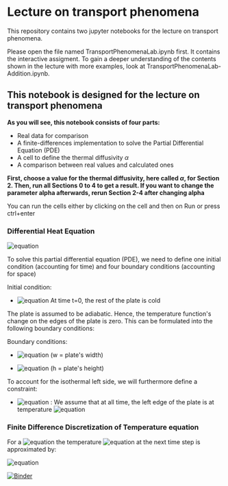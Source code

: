# Lecture on transport phenomena

This repository contains two jupyter notebooks for the lecture on transport phenomena. 

Please open the file named TransportPhenomenaLab.ipynb first. It contains the interactive assigment. To gain a deeper understanding of the contents shown in the lecture with more examples, look at TransportPhenomenaLab-Addition.ipynb. 

## This notebook is designed for the lecture on transport phenomena 

__As you will see, this notebook consists of four parts:__
- Real data for comparison
- A finite-differences implementation to solve the Partial Differential Equation (PDE)
- A cell to define the thermal diffusivity $\alpha$
- A comparison between real values and calculated ones

__First, choose a value for the thermal diffusivity, here called $\alpha$, for Section 2. Then, run all Sections 0 to 4 to get a result. If you want to change the parameter alpha afterwards, rerun Section 2-4 after changing alpha__

You can run the cells either by clicking on the cell and then on Run or press ctrl+enter

### Differential Heat Equation 

![equation](https://latex.codecogs.com/png.latex?\Large&space;\frac{\partial{T(x,y,t)}}{\partial{t}}&space;=&space;\alpha\&space;(\frac{\partial^2{T(x,y,t)}}{\partial^2{x}}&space;&plus;&space;\frac{\partial^2{T(x,y,t)}}{\partial^2{y}}&space;)
)


To solve this partial differential equation (PDE), we need to define one initial condition (accounting for time) and four boundary conditions (accounting for space)

Initial condition:
- ![equation](https://latex.codecogs.com/png.latex?\inline&space;T(x\neq&space;0,y,t=0)&space;=&space;T_{initial}) At time t=0, the rest of the plate is cold

The plate is assumed to be adiabatic. Hence, the temperature function's change on the edges of the plate is zero. This can be formulated into the following boundary conditions:

Boundary conditions:
- ![equation](https://latex.codecogs.com/png.latex?\inline&space;\frac{\partial{T(x,y,t)}}{\partial{x}}&space;=&space;0&space;\&space;for\&space;x=0&space;\&space;or&space;\&space;x=w&space;\)) (w = plate's width) 

- ![equation](https://latex.codecogs.com/png.latex?\frac{\partial{T(x,y,t)}}{\partial{y}}&space;=&space;0&space;\&space;$&space;for&space;$&space;y=0&space;\&space;$&space;or&space;\&space;x=h&space;\)) (h = plate's height) 

To account for the isothermal left side, we will furthermore define a constraint:

- ![equation](https://latex.codecogs.com/png.latex?T(x=0,y,t)&space;=&space;T_{hot}) : We assume that at all time, the left edge of the plate is at temperature ![equation](https://latex.codecogs.com/png.latex?\inline&space;T_{hot})


### Finite Difference Discretization of Temperature equation
For a ![equation](https://latex.codecogs.com/png.latex?\inline&space;x_n,&space;y_n&space;\&space;and&space;\&space;time&space;\&space;t_n) the temperature ![equation](https://latex.codecogs.com/png.latex?\inline&space;T_{x_n,y_n}^{n&plus;1}) at the next time step is approximated by:

![equation](https://latex.codecogs.com/png.latex?\inline&space;\Large&space;T_{x_n,y_n}^{t_{n&plus;1}}&space;=&space;T_{x_n,y_n}^{t_n}&space;&plus;&space;\alpha&space;\Delta&space;t&space;(\frac{T_{x_n,y_{n&plus;1}}^{t_n}&space;-&space;2&space;T_{x_n,y_{n}}^{t_n}&plus;&space;T_{x_n,y_{n-1}}^{t_n}}{\Delta&space;y^2}&space;&plus;&space;\frac{T_{x_{n&plus;1},y_{n}}^{t_n}&space;-&space;2&space;T_{x_n,y_{n}}^{t_n}&space;&plus;&space;T_{x_{n-1},y_{n}}^{t_n}}{\Delta&space;x^2}))

[![Binder](https://mybinder.org/badge_logo.svg)](https://mybinder.org/v2/gh/maxtheisen/lecture_hmt/main?urlpath=https%3A%2F%2Fgithub.com%2Fmaxtheisen%2Flecture_hmt%2Fblob%2Fmain%2FTransportPhenomenaLab.ipynb)
